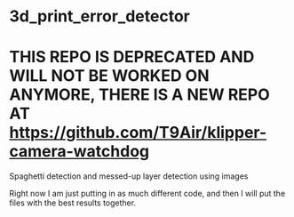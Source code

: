 # 3d_print_error_detector

# THIS REPO IS DEPRECATED AND WILL NOT BE WORKED ON ANYMORE, THERE IS A NEW REPO AT https://github.com/T9Air/klipper-camera-watchdog

Spaghetti detection and messed-up layer detection using images

Right now I am just putting in as much different code, and then I will put the files with the best results together.
